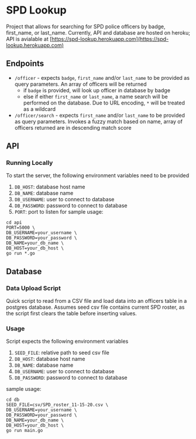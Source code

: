 # SPD Lookup
Project that allows for searching for SPD police officers by badge, first_name, or last_name. Currently, API and database are hosted on heroku; API is avialable at [https://spd-lookup.herokuapp.com](https://spd-lookup.herokuapp.com)

## Endpoints
- `/officer` - expects `badge`, `first_name` and/or `last_name` to be provided as query parameters. An array of officers will be returned
  - if `badge` is provided, will look up officer in database by badge
  - else if either `first_name` or `last_name`, a name search will be performed on the database. Due to URL encoding, `*` will be treated as a wildcard
- `/officer/search` - expects `first_name` and/or `last_name` to be provided as query parameters. Invokes a fuzzy match based on name, array of officers returned are in descending match score

## API
### Running Locally
To start the server, the following environment variables need to be provided
1. `DB_HOST`: database host name
1. `DB_NAME`: database name
1. `DB_USERNAME`: user to connect to database
1. `DB_PASSWORD`: password to connect to database
1. `PORT`: port to listen for
sample usage:
```
cd api
PORT=5000 \
DB_USERNAME=your_username \
DB_PASSWORD=your_password \
DB_NAME=your_db_name \
DB_HOST=your_db_host \
go run *.go
```

## Database
### Data Upload Script

Quick script to read from a CSV file and load data into an officers table in a postgres database. Assumes seed csv file contains current SPD roster, as the script first clears the table before inserting values.

### Usage
Script expects the following environment variables
1. `SEED_FILE`: relative path to seed csv file
1. `DB_HOST`: database host name
1. `DB_NAME`: database name
1. `DB_USERNAME`: user to connect to database
1. `DB_PASSWORD`: password to connect to database

sample usage:
```
cd db
SEED_FILE=csv/SPD_roster_11-15-20.csv \
DB_USERNAME=your_username \
DB_PASSWORD=your_password \
DB_NAME=your_db_name \
DB_HOST=your_db_host \
go run main.go
```
